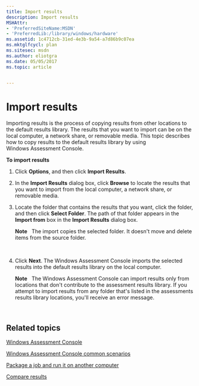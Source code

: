 ```yaml
---
title: Import results
description: Import results
MSHAttr:
- 'PreferredSiteName:MSDN'
- 'PreferredLib:/library/windows/hardware'
ms.assetid: 1c4712cb-31ed-4e3b-9a54-a7d86b9c07ea
ms.mktglfcycl: plan
ms.sitesec: msdn
ms.author: eliotgra
ms.date: 05/05/2017
ms.topic: article


---
```


# Import results


Importing results is the process of copying results from other locations to the default results library. The results that you want to import can be on the local computer, a network share, or removable media. This topic describes how to copy results to the default results library by using Windows Assessment Console.

**To import results**

1.  Click **Options**, and then click **Import Results**.

2.  In the **Import Results** dialog box, click **Browse** to locate the results that you want to import from the local computer, a network share, or removable media.

3.  Locate the folder that contains the results that you want, click the folder, and then click **Select Folder**. The path of that folder appears in the **Import from** box in the **Import Results** dialog box.

    **Note**  
    The import copies the selected folder. It doesn't move and delete items from the source folder.

     

4.  Click **Next**. The Windows Assessment Console imports the selected results into the default results library on the local computer.

    **Note**  
    The Windows Assessment Console can import results only from locations that don't contribute to the assessment results library. If you attempt to import results from any folder that's listed in the assessments results library locations, you'll receive an error message.

     

## Related topics


[Windows Assessment Console](windows-assessment-console.md)

[Windows Assessment Console common scenarios](windows-assessment-console-common-scenarios.md)

[Package a job and run it on another computer](package-a-job-and-run-it-on-another-computer.md)

[Compare results](compare-results.md)

 

 







